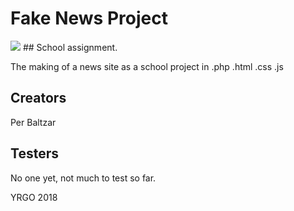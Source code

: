 # Fake News Project
<img src="https://media.giphy.com/media/vy9M1K3RBg77kESDzg/giphy.gif">
## School assignment.

The making of a news site as a school project in
.php
.html
.css
.js

## Creators
Per Baltzar

## Testers
No one yet, not much to test so far.

YRGO 2018
